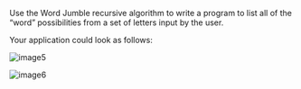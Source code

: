Use the Word Jumble recursive algorithm to write a program to list all of the “word” possibilities from a set of letters input by the user.

Your application could look as follows:

![image5](https://user-images.githubusercontent.com/30180556/166188206-2c7e5a3b-48a1-4c3c-a96d-a38e8ff0c02b.png)


![image6](https://user-images.githubusercontent.com/30180556/166188208-086a56e7-63e4-44a8-9853-a8606659cd53.png)
